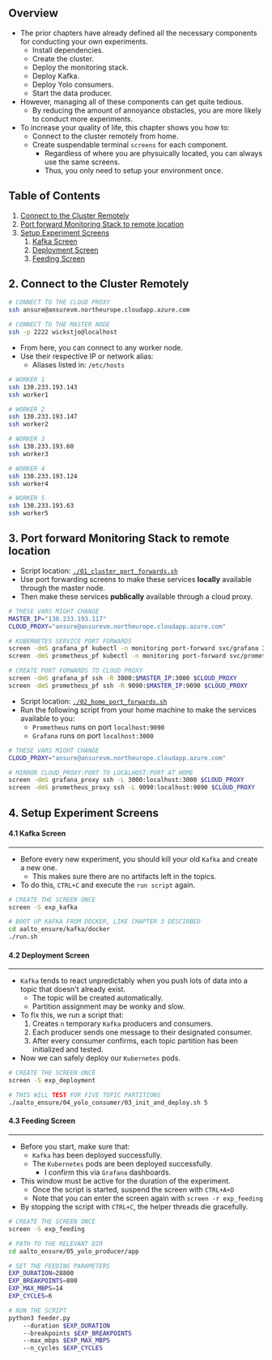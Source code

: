 ## Overview

- The prior chapters have already defined all the necessary components for conducting your own experiments.
    - Install dependencies.
    - Create the cluster.
    - Deploy the monitoring stack.
    - Deploy Kafka.
    - Deploy Yolo consumers.
    - Start the data producer.
- However, managing all of these components can get quite tedious.
    - By reducing the amount of annoyance obstacles, you are more likely to conduct more experiments.
- To increase your quality of life, this chapter shows you how to:
    - Connect to the cluster remotely from home.
    - Create suspendable terminal `screens` for each component.
        - Regardless of where you are physuically located, you can always use the same screens.
        - Thus, you only need to setup your environment once.

<!-- ########################################################################################################## -->
## Table of Contents

1. [Connect to the Cluster Remotely](#)
2. [Port forward Monitoring Stack to remote location](#)
3. [Setup Experiment Screens](#)
    1. [Kafka Screen](#)
    2. [Deployment Screen](#)
    3. [Feeding Screen](#)

<!-- ########################################################################################################## -->
## 2. Connect to the Cluster Remotely
```bash
# CONNECT TO THE CLOUD PROXY
ssh ansure@ansurevm.northeurope.cloudapp.azure.com

# CONNECT TO THE MASTER NODE
ssh -p 2222 wickstjo@localhost
```

- From here, you can connect to any worker node.
- Use  their respective IP or network alias:
    - Aliases listed in: `/etc/hosts`

```bash
# WORKER 1
ssh 130.233.193.143
ssh worker1

# WORKER 2
ssh 130.233.193.147
ssh worker2

# WORKER 3
ssh 130.233.193.60
ssh worker3

# WORKER 4
ssh 130.233.193.124
ssh worker4

# WORKER 5
ssh 130.233.193.63
ssh worker5
```

<!-- ########################################################################################################## -->
## 3. Port forward Monitoring Stack to remote location

- Script location: [`./01_cluster_port_forwards.sh`](01_cluster_port_forwards.sh)
- Use port forwarding screens to make these services **locally** available through the master node.
- Then make these services **publically** available through a cloud proxy.

```bash
# THESE VARS MIGHT CHANGE
MASTER_IP="130.233.193.117"
CLOUD_PROXY="ansure@ansurevm.northeurope.cloudapp.azure.com"

# KUBERNETES SERVICE PORT FORWARDS
screen -dmS grafana_pf kubectl -n monitoring port-forward svc/grafana 3000 --address=$MASTER_IP
screen -dmS prometheus_pf kubectl -n monitoring port-forward svc/prometheus-k8s 9090 --address=$MASTER_IP

# CREATE PORT FORWARDS TO CLOUD PROXY
screen -dmS grafana_pf ssh -R 3000:$MASTER_IP:3000 $CLOUD_PROXY
screen -dmS prometheus_pf ssh -R 9090:$MASTER_IP:9090 $CLOUD_PROXY
```

- Script location: [`./02_home_port_forwards.sh`](02_home_port_forwards.sh)
- Run the following script from your home machine to make the services available to you:
    - `Prometheus` runs on port `localhost:9090`
    - `Grafana` runs on port `localhost:3000`

```bash
# THESE VARS MIGHT CHANGE
CLOUD_PROXY="ansure@ansurevm.northeurope.cloudapp.azure.com"

# MIRROR CLOUD_PROXY:PORT TO LOCALHOST:PORT AT HOME
screen -dmS grafana_proxy ssh -L 3000:localhost:3000 $CLOUD_PROXY
screen -dmS prometheus_proxy ssh -L 9090:localhost:9090 $CLOUD_PROXY
```

<!-- ########################################################################################################## -->
## 4. Setup Experiment Screens

<!-- ########################################################################################################## -->
#### 4.1 Kafka Screen
---

- Before every new experiment, you should kill your old `Kafka` and create a new one.
    - This makes sure there are no artifacts left in the topics.
- To do this, `CTRL+C` and execute the `run script` again.

```bash
# CREATE THE SCREEN ONCE
screen -S exp_kafka

# BOOT UP KAFKA FROM DOCKER, LIKE CHAPTER 3 DESCIRBED
cd aalto_ensure/kafka/docker
./run.sh
```

<!-- ########################################################################################################## -->
#### 4.2 Deployment Screen
---

- `Kafka` tends to react unpredictably when you push lots of data into a topic that doesn't already exist.
    - The topic will be created automatically.
    - Partition assignment may be wonky and slow.
- To fix this, we run a script that:
    1. Creates `n` temporary `Kafka` producers and consumers.
    2. Each producer sends one message to their designated consumer.
    3. After every consumer confirms, each topic partition has been initialized and tested.
- Now we can safely deploy our `Kubernetes` pods.

```bash
# CREATE THE SCREEN ONCE
screen -S exp_deployment

# THIS WILL TEST FOR FIVE TOPIC PARTITIONS
./aalto_ensure/04_yolo_consumer/03_init_and_deploy.sh 5
```

<!-- ########################################################################################################## -->
#### 4.3 Feeding Screen
---

- Before you start, make sure that:
    - `Kafka` has been deployed successfully.
    - The `Kubernetes` pods are been deployed successfully.
        - I confirm this via `Grafana` dashboards.
- This window must be active for the duration of the experiment.
    - Once the script is started, suspend the screen with `CTRL+A+D`
    - Note that you can enter the screen again with `screen -r exp_feeding`
- By stopping the script with `CTRL+C`, the helper threads die gracefully.


```bash
# CREATE THE SCREEN ONCE
screen -S exp_feeding

# PATH TO THE RELEVANT DIR
cd aalto_ensure/05_yolo_producer/app
```

```bash
# SET THE FEEDING PARAMETERS
EXP_DURATION=28800
EXP_BREAKPOINTS=800
EXP_MAX_MBPS=14
EXP_CYCLES=6

# RUN THE SCRIPT
python3 feeder.py
    --duration $EXP_DURATION
    --breakpoints $EXP_BREAKPOINTS
    --max_mbps $EXP_MAX_MBPS
    --n_cycles $EXP_CYCLES
```